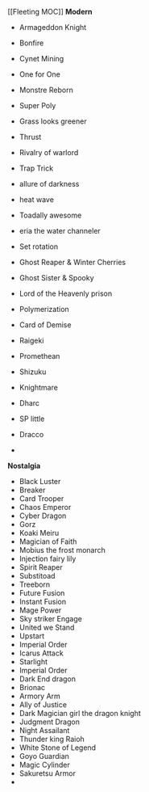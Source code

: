 [[Fleeting MOC]]
**Modern**
- Armageddon Knight
- Bonfire
- Cynet Mining
- One for One
- Monstre Reborn
- Super Poly
- Grass looks greener
- Thrust
- Rivalry of warlord
- Trap Trick
- allure of darkness
- heat wave
- Toadally awesome
- eria the water channeler
- Set rotation
- Ghost Reaper & Winter Cherries
- Ghost Sister & Spooky
- Lord of the Heavenly prison
- Polymerization
- Card of Demise
- Raigeki

- Promethean
- Shizuku
- Knightmare
- Dharc
- SP little
- Dracco
- 


**Nostalgia**
- Black Luster
- Breaker
- Card Trooper
- Chaos Emperor
- Cyber Dragon
- Gorz
- Koaki Meiru
- Magician of Faith
- Mobius the frost monarch
- Injection fairy lily
- Spirit Reaper
- Substitoad
- Treeborn
- Future Fusion
- Instant Fusion
- Mage Power
- Sky striker Engage
- United we Stand
- Upstart
- Imperial Order
- Icarus Attack
- Starlight
- Imperial Order
- Dark End dragon
- Brionac
- Armory Arm
- Ally of Justice
- Dark Magician girl the dragon knight
- Judgment Dragon
- Night Assailant
- Thunder king Raioh
- White Stone of Legend
- Goyo Guardian
- Magic Cylinder
- Sakuretsu Armor
- 
